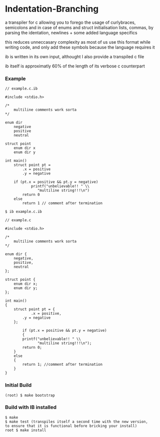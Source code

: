 # Indentation-Branching

a transpiler for c allowing you to forego the usage of curlybraces, semicolons and in case of enums and struct initialisation lists, commas, by parsing the identation, newlines + some added language specifics

this reduces unneccasary complexity as most of us use this format while writing code, and only add these symbols because the language requires it

ib is written in its own input, althought I also provide a transpiled c file

ib itself is approximatly 60% of the length of its verbose c counterpart

### Example

~~~
// example.c.ib

#include <stdio.h>

/*
	multiline comments work sorta
*/

enum dir
	negative
	positive
	neutral

struct point
	enum dir x
	enum dir y

int main()
	struct point pt =
		.x = positive
		.y = negative
    
	if (pt.x = positive && pt.y = negative)
    		printf("unbelievable!! " \\
		       "multiline string!!!\n")
		return 0
	else
		return 1 // comment after termination
~~~

~~~
$ ib example.c.ib
~~~

~~~
// example.c

#include <stdio.h>

/*
	multiline comments work sorta
*/

enum dir {
	negative,
	positive,
	neutral
};

struct point {
 	enum dir x;
 	enum dir y;
};

int main()
{
	struct point pt = {
    		.x = positive,
		.y = negative
	};
    
    	if (pt.x = positive && pt.y = negative)
    	{
		printf("unbelievable!! " \\
		       "multiline string!!!\n");
		return 0;
	}
	else
	{
		return 1; //comment after termination
	}
}
 ~~~

### Initial Build
~~~
(root) $ make bootstrap
~~~

### Build with IB installed

~~~
$ make
$ make test (transpiles itself a second time with the new version,
to ensure that it is functional before bricking your install)
root $ make install
~~~
